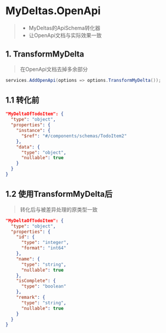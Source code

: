 # MyDeltas.OpenApi
>* MyDeltas的ApiSchema转化器
>* 让OpenApi文档与实际效果一致

## 1. TransformMyDelta
>在OpenApi文档去掉多余部分
~~~csharp
services.AddOpenApi(options => options.TransformMyDelta());
~~~

## 1.1 转化前
~~~json
"MyDeltaOfTodoItem": {
  "type": "object",
  "properties": {
    "instance": {
      "$ref": "#/components/schemas/TodoItem2"
    },
    "data": {
      "type": "object",
      "nullable": true
    }
  }
}
~~~

## 1.2 使用TransformMyDelta后
>转化后与被差异处理的原类型一致
~~~json
"MyDeltaOfTodoItem": {
  "type": "object",
  "properties": {
    "id": {
      "type": "integer",
      "format": "int64"
    },
    "name": {
      "type": "string",
      "nullable": true
    },
    "isComplete": {
      "type": "boolean"
    },
    "remark": {
      "type": "string",
      "nullable": true
    }
  }
}
~~~